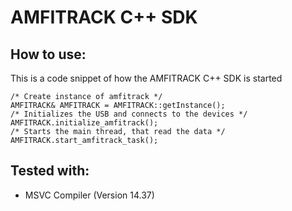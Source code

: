 # AMFITRACK C++ SDK



## How to use:
This is a code snippet of how the AMFITRACK C++ SDK is started

    /* Create instance of amfitrack */ 
    AMFITRACK& AMFITRACK = AMFITRACK::getInstance(); 
    /* Initializes the USB and connects to the devices */
    AMFITRACK.initialize_amfitrack();
    /* Starts the main thread, that read the data */
    AMFITRACK.start_amfitrack_task();


## Tested with:

- MSVC Compiler (Version 14.37)